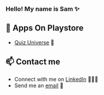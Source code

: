 ### Hello! My name is Sam ✨

## 📱 Apps On Playstore
- [Quiz Universe](https://play.google.com/store/apps/details?id=com.solo4.millionerquiz)  🚀

<!--
## 🧰 Languages and Tools

<p>
    <img width="15%" src="https://www.vectorlogo.zone/logos/java/java-ar21.svg" />
    <img width="15%" src="https://www.vectorlogo.zone/logos/kotlinlang/kotlinlang-ar21.svg" />
    <img width="15%" src="https://www.vectorlogo.zone/logos/android/android-ar21.svg" />
    <img width="15%" src="https://www.vectorlogo.zone/logos/figma/figma-ar21.svg" />
    <img width="15%" src="https://www.vectorlogo.zone/logos/git-scm/git-scm-ar21.svg" />
    <img width="15%" src="https://www.vectorlogo.zone/logos/github/github-ar21.svg" />
    <img width="15%" src="https://www.vectorlogo.zone/logos/gitlab/gitlab-ar21.svg" />
    <img width="15%" src="https://www.vectorlogo.zone/logos/atlassian_jira/atlassian_jira-ar21.svg" />
    <img width="15%" src="https://www.vectorlogo.zone/logos/dartlang/dartlang-ar21.svg" />
    <img width="15%" src="https://www.vectorlogo.zone/logos/flutterio/flutterio-ar21.svg" />
    <img width="15%" src="https://www.vectorlogo.zone/logos/bitbucket/bitbucket-official.svg" />
</p>
-->
## 📫 Contact me

- Connect with me on [LinkedIn](https://www.linkedin.com/in/solo4/) 👨🏻‍💻
- Send me an [email](semen.kaskasian@gmail.com) 📧

<!--
**azartx/azartx** is a ✨ _special_ ✨ repository because its `README.md` (this file) appears on your GitHub profile.

Here are some ideas to get you started:

- 🔭 I’m currently working on ...
- 🌱 I’m currently learning ...
- 👯 I’m looking to collaborate on ...
- 🤔 I’m looking for help with ...
- 💬 Ask me about ...
- 📫 How to reach me: ...
- 😄 Pronouns: ...
- ⚡ Fun fact: ...
-->
